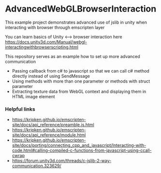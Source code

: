 # AdvancedWebGLBrowserInteraction
This example project demonstrates advanced use of jslib in unity when interacting with browser through emscripten layer

You can learn basics of Unity <--> browser interaction here https://docs.unity3d.com/Manual/webgl-interactingwithbrowserscripting.html

This repository serves as an example how to set up more advanced communication
* Passing callback from c# to javascript so that we can call c# method directly instead of using SendMessage 
* Using methods with more than one parameter or methods with struct parameter
* Extracting texture data from WebGL context and displaying them in HTML image element


### Helpful links
- https://kripken.github.io/emscripten-site/docs/api_reference/preamble.js.html
- https://kripken.github.io/emscripten-site/docs/api_reference/module.html
- https://kripken.github.io/emscripten-site/docs/porting/connecting_cpp_and_javascript/Interacting-with-code.html#calling-compiled-c-functions-from-javascript-using-ccall-cwrap
- https://forum.unity3d.com/threads/c-jslib-2-way-communication.323629/
